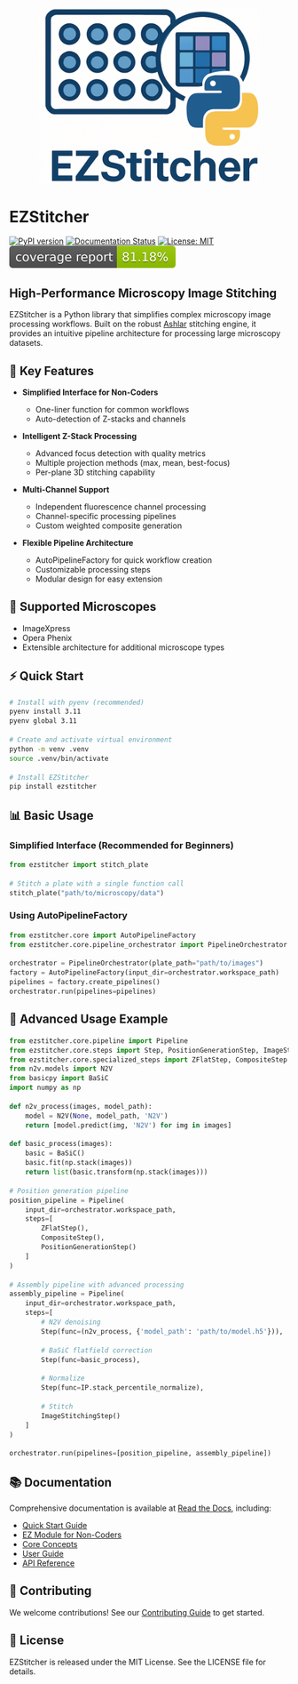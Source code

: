 <div align="center">
  <img src="https://raw.githubusercontent.com/trissim/ezstitcher/main/docs/source/_static/ezstitcher_logo.png" alt="EZStitcher Logo" width="400"/>
</div>

# EZStitcher

[![PyPI version](https://badge.fury.io/py/ezstitcher.svg)](https://badge.fury.io/py/ezstitcher)
[![Documentation Status](https://readthedocs.org/projects/ezstitcher/badge/?version=latest)](https://ezstitcher.readthedocs.io/en/latest/?badge=latest)
[![License: MIT](https://img.shields.io/badge/License-MIT-yellow.svg)](https://opensource.org/licenses/MIT)
[![Coverage](https://raw.githubusercontent.com/trissim/ezstitcher/main/.github/badges/coverage.svg)](https://trissim.github.io/ezstitcher/coverage/)

## High-Performance Microscopy Image Stitching

EZStitcher is a Python library that simplifies complex microscopy image processing workflows. Built on the robust [Ashlar](https://github.com/labsyspharm/ashlar) stitching engine, it provides an intuitive pipeline architecture for processing large microscopy datasets.

## 🚀 Key Features

- **Simplified Interface for Non-Coders**
  - One-liner function for common workflows
  - Auto-detection of Z-stacks and channels

- **Intelligent Z-Stack Processing**
  - Advanced focus detection with quality metrics
  - Multiple projection methods (max, mean, best-focus)
  - Per-plane 3D stitching capability

- **Multi-Channel Support**
  - Independent fluorescence channel processing
  - Channel-specific processing pipelines
  - Custom weighted composite generation

- **Flexible Pipeline Architecture**
  - AutoPipelineFactory for quick workflow creation
  - Customizable processing steps
  - Modular design for easy extension

## 🎯 Supported Microscopes

- ImageXpress
- Opera Phenix
- Extensible architecture for additional microscope types

## ⚡ Quick Start

```bash
# Install with pyenv (recommended)
pyenv install 3.11
pyenv global 3.11

# Create and activate virtual environment
python -m venv .venv
source .venv/bin/activate

# Install EZStitcher
pip install ezstitcher
```

## 📊 Basic Usage

### Simplified Interface (Recommended for Beginners)

```python
from ezstitcher import stitch_plate

# Stitch a plate with a single function call
stitch_plate("path/to/microscopy/data")
```

### Using AutoPipelineFactory

```python
from ezstitcher.core import AutoPipelineFactory
from ezstitcher.core.pipeline_orchestrator import PipelineOrchestrator

orchestrator = PipelineOrchestrator(plate_path="path/to/images")
factory = AutoPipelineFactory(input_dir=orchestrator.workspace_path)
pipelines = factory.create_pipelines()
orchestrator.run(pipelines=pipelines)
```

## 🔧 Advanced Usage Example

```python
from ezstitcher.core.pipeline import Pipeline
from ezstitcher.core.steps import Step, PositionGenerationStep, ImageStitchingStep
from ezstitcher.core.specialized_steps import ZFlatStep, CompositeStep
from n2v.models import N2V
from basicpy import BaSiC
import numpy as np

def n2v_process(images, model_path):
    model = N2V(None, model_path, 'N2V')
    return [model.predict(img, 'N2V') for img in images]

def basic_process(images):
    basic = BaSiC()
    basic.fit(np.stack(images))
    return list(basic.transform(np.stack(images)))

# Position generation pipeline
position_pipeline = Pipeline(
    input_dir=orchestrator.workspace_path,
    steps=[
        ZFlatStep(),
        CompositeStep(),
        PositionGenerationStep()
    ]
)

# Assembly pipeline with advanced processing
assembly_pipeline = Pipeline(
    input_dir=orchestrator.workspace_path,
    steps=[
        # N2V denoising
        Step(func=(n2v_process, {'model_path': 'path/to/model.h5'})),

        # BaSiC flatfield correction
        Step(func=basic_process),

        # Normalize
        Step(func=IP.stack_percentile_normalize),

        # Stitch
        ImageStitchingStep()
    ]
)

orchestrator.run(pipelines=[position_pipeline, assembly_pipeline])
```

## 📚 Documentation

Comprehensive documentation is available at [Read the Docs](https://ezstitcher.readthedocs.io/en/latest/), including:

- [Quick Start Guide](https://ezstitcher.readthedocs.io/en/latest/getting_started/quick_start.html)
- [EZ Module for Non-Coders](https://ezstitcher.readthedocs.io/en/latest/user_guide/ez_module.html)
- [Core Concepts](https://ezstitcher.readthedocs.io/en/latest/concepts/index.html)
- [User Guide](https://ezstitcher.readthedocs.io/en/latest/user_guide/index.html)
- [API Reference](https://ezstitcher.readthedocs.io/en/latest/api/index.html)

## 🤝 Contributing

We welcome contributions! See our [Contributing Guide](https://ezstitcher.readthedocs.io/en/latest/development/contributing.html) to get started.

## 📄 License

EZStitcher is released under the MIT License. See the LICENSE file for details.
